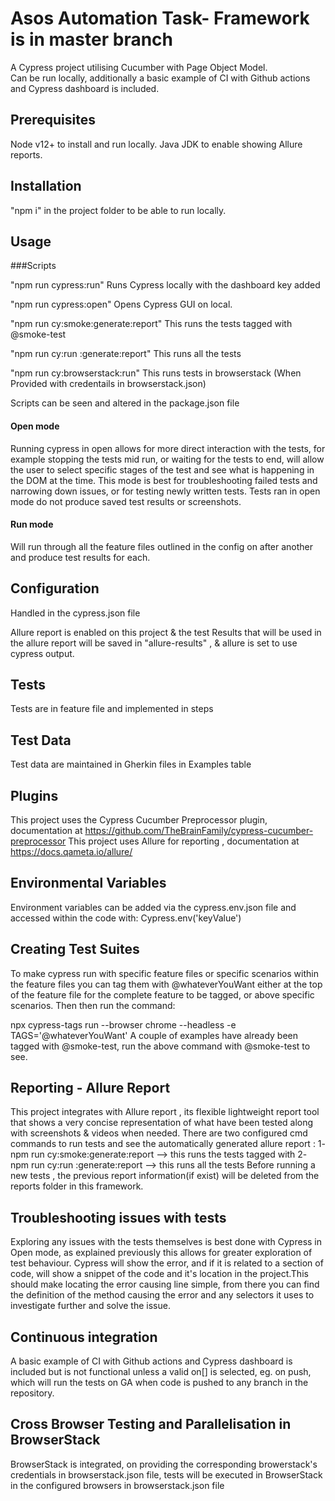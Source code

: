 # Asos Automation Task- Framework is in master branch
A Cypress project utilising Cucumber with Page Object Model.   
Can be run locally, additionally a basic example of CI with Github actions and Cypress dashboard is included.

## Prerequisites

Node v12+ to install and run locally.
Java JDK to enable showing Allure reports.

## Installation

"npm i" in the project folder to be able to run locally.

## Usage
###Scripts

"npm run cypress:run"
Runs Cypress locally with the dashboard key added

"npm run cypress:open"
Opens Cypress GUI on local.

"npm run cy:smoke:generate:report"
This runs the tests tagged with @smoke-test

 "npm run cy:run :generate:report"
This runs all the tests 

"npm run cy:browserstack:run"
This runs tests in browserstack (When Provided with credentails in browserstack.json)

Scripts can be seen and altered in the package.json file

#### Open mode

Running cypress in open allows for more direct interaction with the tests, for example stopping the tests mid run, or waiting for the tests to end, will allow the user to select specific stages of the test and see what is happening in the DOM at the time. This mode is best for troubleshooting failed tests and narrowing down issues, or for testing newly written tests. Tests ran in open mode do not produce saved test results or screenshots.

#### Run mode

Will run through all the feature files outlined in the config on after another and produce test results for each.

## Configuration

Handled in the cypress.json file

Allure report is enabled on this project & the test Results that will be used in the allure report will be saved in "allure-results" , & allure is set to use cypress output.

## Tests

Tests are in feature file and implemented in steps

## Test Data
Test data are maintained in Gherkin files in Examples table

## Plugins
This project uses the Cypress Cucumber Preprocessor plugin, documentation at https://github.com/TheBrainFamily/cypress-cucumber-preprocessor
This project uses Allure for reporting , documentation at https://docs.qameta.io/allure/

## Environmental Variables
Environment variables can be added via the cypress.env.json file and accessed within the code with: Cypress.env('keyValue')

## Creating Test Suites
To make cypress run with specific feature files or specific scenarios within the feature files you can tag them with @whateverYouWant either at the top of the feature file for the complete feature to be tagged, or above specific scenarios. Then then run the command:

npx cypress-tags run --browser chrome --headless -e TAGS='@whateverYouWant'
A couple of examples have already been tagged with @smoke-test, run the above command with @smoke-test to see.

## Reporting - Allure Report

This project integrates with Allure report , its flexible lightweight report tool that shows a very concise representation of what have been tested along with screenshots & videos when needed. There are two configured cmd commands to run tests and see the automatically generated allure report : 1- npm run cy:smoke:generate:report --> this runs the tests tagged with 2- npm run cy:run :generate:report --> this runs all the tests Before running a new tests , the previous report information(if exist) will be deleted from the reports folder in this framework.

## Troubleshooting issues with tests

Exploring any issues with the tests themselves is best done with Cypress in Open mode, as explained previously this allows for greater exploration of test behaviour. Cypress will show the error, and if it is related to a section of code, will show a snippet of the code and it's location in the project.This should make locating the error causing line simple, from there you can find the definition of the method causing the error and any selectors it uses to investigate further and solve the issue.

## Continuous integration

A basic example of CI with Github actions and Cypress dashboard is included but is not functional unless a valid on[] is selected, eg. on push, which will run the tests on GA when code is pushed to any branch in the repository.

## Cross Browser Testing and Parallelisation in BrowserStack

BrowserStack is integrated, on providing the corresponding browerstack's credentials in browserstack.json file, tests will be executed in BrowserStack in the configured browsers in browserstack.json file

